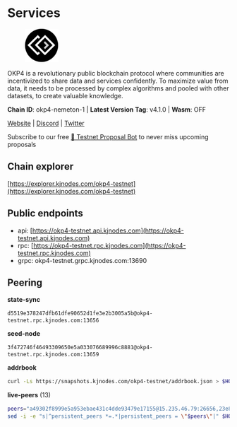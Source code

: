 # Services

<figure><img src="https://raw.githubusercontent.com/kj89/cosmos-images/main/logos/okp4.png" alt=""><figcaption></figcaption></figure>

OKP4 is a revolutionary public blockchain protocol where communities are incentivized to  share data and services confidently. To maximize value from data, it needs to be processed  by complex algorithms and pooled with other datasets, to create valuable knowledge.

**Chain ID**: okp4-nemeton-1 | **Latest Version Tag**: v4.1.0 | **Wasm**: OFF

[Website](https://okp4.network) | [Discord](https://discord.gg/okp4) | [Twitter](https://twitter.com/OKP4_Protocol)



Subscribe to our free [🤖 Testnet Proposal Bot](https://t.me/kjnodes_testnet_proposal_bot) to never miss upcoming proposals


## Chain explorer
[https://explorer.kjnodes.com/okp4-testnet](https://explorer.kjnodes.com/okp4-testnet)

## Public endpoints

* api: [https://okp4-testnet.api.kjnodes.com](https://okp4-testnet.api.kjnodes.com)
* rpc: [https://okp4-testnet.rpc.kjnodes.com](https://okp4-testnet.rpc.kjnodes.com)
* grpc: okp4-testnet.grpc.kjnodes.com:13690

## Peering

**state-sync**

```text
d5519e378247dfb61dfe90652d1fe3e2b3005a5b@okp4-testnet.rpc.kjnodes.com:13656
```

**seed-node**

```text
3f472746f46493309650e5a033076689996c8881@okp4-testnet.rpc.kjnodes.com:13659
```

**addrbook**
```bash
curl -Ls https://snapshots.kjnodes.com/okp4-testnet/addrbook.json > $HOME/.okp4d/config/addrbook.json
```

**live-peers** (13)
```bash
peers="a49302f8999e5a953ebae431c4dde93479e17155@15.235.46.79:26656,23e895e7d650f43e1f53522165607b71685f8cfa@65.108.75.107:26656,15fdc722cd49ef7676205b6ad3120a84728d948c@65.108.225.158:17656,77324cc79d15d8bef4cc7462395062d73f51ad62@65.109.38.208:46656,30092d2717053f1c0813e8354c07c761c9c3ac5c@194.163.161.234:26656,4ea26ce893d8f4f89a7b49b9bd77e0fbd914e029@65.109.88.162:36656,1f4fa23210cc1d086a928a3c6de7c24f6c8f17ba@202.61.226.120:16656,8cdeb85dada114c959c36bb59ce258c65ae3a09c@88.198.242.163:36656,42fbb917fca6787bc3ab774865f4bb1ef950f114@65.108.226.26:30656,fff0a8c202befd9459ff93783a0e7756da305fe3@38.242.150.63:16656,428821d6b64eee5d67da467a4673ce2b1e52955d@54.88.179.178:26656,8bccab4596e8bc162763bad6597d43523e6c32f8@104.194.8.68:26656,d5519e378247dfb61dfe90652d1fe3e2b3005a5b@65.109.68.190:13656"
sed -i -e "s|^persistent_peers *=.*|persistent_peers = \"$peers\"|" $HOME/.okp4d/config/config.toml
```
